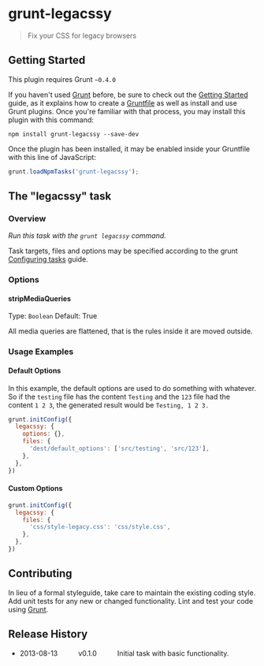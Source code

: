 # grunt-legacssy

> Fix your CSS for legacy browsers

## Getting Started
This plugin requires Grunt `~0.4.0`

If you haven't used [Grunt](http://gruntjs.com/) before, be sure to check out the [Getting Started](http://gruntjs.com/getting-started) guide, as it explains how to create a [Gruntfile](http://gruntjs.com/sample-gruntfile) as well as install and use Grunt plugins. Once you're familiar with that process, you may install this plugin with this command:

```shell
npm install grunt-legacssy --save-dev
```

Once the plugin has been installed, it may be enabled inside your Gruntfile with this line of JavaScript:

```js
grunt.loadNpmTasks('grunt-legacssy');
```
 
## The "legacssy" task

### Overview
_Run this task with the `grunt legacssy` command._

Task targets, files and options may be specified according to the grunt [Configuring tasks](http://gruntjs.com/configuring-tasks) guide.

### Options

#### stripMediaQueries
Type: `Boolean`
Default: True

All media queries are flattened, that is the rules inside it are moved outside.

### Usage Examples

#### Default Options
In this example, the default options are used to do something with whatever. So if the `testing` file has the content `Testing` and the `123` file had the content `1 2 3`, the generated result would be `Testing, 1 2 3.`

```js
grunt.initConfig({
  legacssy: {
    options: {},
    files: {
      'dest/default_options': ['src/testing', 'src/123'],
    },
  },
})
```

#### Custom Options

```js
grunt.initConfig({
  legacssy: {
    files: {
      'css/style-legacy.css': 'css/style.css',
    },
  },
})
```

## Contributing
In lieu of a formal styleguide, take care to maintain the existing coding style. Add unit tests for any new or changed functionality. Lint and test your code using [Grunt](http://gruntjs.com/).

## Release History
 * 2013-08-13   v0.1.0   Initial task with basic functionality.
